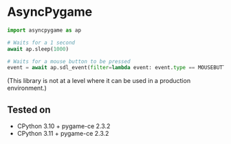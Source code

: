 # AsyncPygame

```python
import asyncpygame as ap

# Waits for a 1 second
await ap.sleep(1000)

# Waits for a mouse button to be pressed
event = await ap.sdl_event(filter=lambda event: event.type == MOUSEBUTTONDOWN)
```

(This library is not at a level where it can be used in a production environment.)

## Tested on

- CPython 3.10 + pygame-ce 2.3.2
- CPython 3.11 + pygame-ce 2.3.2
